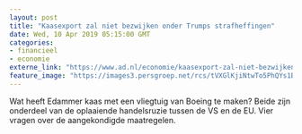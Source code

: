 ```yaml
---
layout: post
title: "Kaasexport zal niet bezwijken onder Trumps strafheffingen"
date: Wed, 10 Apr 2019 05:15:00 GMT
categories: 
- financieel 
- economie 
externe_link: "https://www.ad.nl/economie/kaasexport-zal-niet-bezwijken-onder-trumps-strafheffingen~a072203f/"
feature_image: "https://images3.persgroep.net/rcs/tVXGlKjiNtwTo5PhQYs1Bl-4rNY/diocontent/145022377/_fitwidth/400/?appId=21791a8992982cd8da851550a453bd7f&quality=0.7"
---
```


Wat heeft Edammer kaas met een vliegtuig van Boeing te maken? Beide zijn onderdeel van de oplaaiende handelsruzie tussen de VS en de EU. Vier vragen over de aangekondigde maatregelen.
